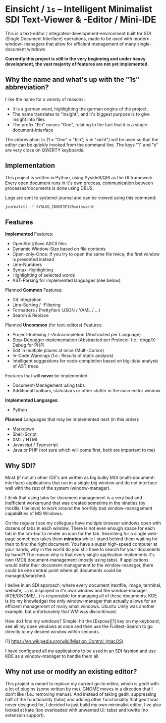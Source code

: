 Einsicht / `1s` – Intelligent Minimalist SDI Text-Viewer & -Editor / Mini-IDE
=============================================================================
This is a text-editor / integrated-development-environment built for SDI
(Single Document Interface) operations, made to be used with modern window-
managers that allow for efficient management of many single-document windows.

**Currently this project is still in the very beginning and under heavy development,
the vast majority of features are not yet implemented.**

## Why the name and what's up with the "1s" abbreviation?
I like the name for a variety of reasons:
* It is a german word, highlighting the german origins of the project.
* The name translates to "Insight", and it's biggest purpose is to give insight into files
* The prefix "Ein" means "One", relating to the fact that it is a single-document-interface

The abbreviation `1s` (1 = "One" = "Ein"; s => "sicht") will be used so that the editor can be
quickly invoked from the command line. The keys "1" and "s" are very close on QWERTY keyboards.

## Implementation
This project is written in Python, using Pyside6/Qt6 as the UI framework.
Every open document runs in it's own process, communication between 
processes/documents is done using DBUS.

Logs are sent to systemd-journal and can be viewed using this command:
```bash
journalctl -f SYSLOG_IDENTIFIER=einsicht
```

## Features
**Implemented** Features:
* Open/Edit/Save ASCII files
* Dynamic Window-Size based on file contents
* Open-only-Once: If you try to open the same file twice, 
  the first window is presented instead
* Line-Numbers
* Syntax-Highlighting
* Highlighting of selected words
* AST-Parsing for implemented languages (see below)

Planned **Common** Features:
* Git Integration
* Line-Sorting / -Filtering
* Formatters / Prettyfiers (JSON / YAML / ...)
* Search & Replace

Planned **Uncommon** (for text-editors) Features:
* Project-Indexing / -Autocompletion (Abstracted per Language)
* Step-Debugger implementation 
  (Abstracted per Protocol. f.e.: dbgp/X-Debug for PHP)
* Edit in multiple places at once (Multi-Cursor)
* In-Code Warnings (f.e.: Results of static analysis)
* Intelligent suggestions for code-completion based on big-data analysis of AST trees.

Features that will **never** be implemented:
* Document-Management using tabs
* Additional toolbars, statusbars or other clutter in the main editor window

**Implemented Languages**:
* Python

**Planned** Languages that may be implemented next (in this order):
* Markdown
* Shell-Script
* XML / HTML
* Javascipt / Typescript
* Java or PHP (not sure which will come first, both are important to me)


## Why SDI?
Most (if not all) other IDE's are written as big bulky MDI (multi-document-
interface) applications that run in a single big window and do not interface 
well with the rest of the system (window-manager).

I think that using tabs for document management is a very bad and inefficient
workaround that was created sometime in the nineties (by mozilla, I believe)
to work around the horribly bad window-management capabilities of MS Windows.

On the regular I see my collegues have multiple browser windows open with
dozens of tabs in each window. There is not even enough space for each tab
in the tab-bar to render an icon for the tab.
Searching for a single web-page sometimes takes them **minutes** while I stand
behind them waiting for then to find the right document.
You have a super high-speed computer at your hands, why in the world do you
still have to search for your documents by hand?!
The reason why is that every single application implements it's own (MDI)
document-management (mostly using tabs).
If applications would defer their document-management to the window-manager,
there could be one central point where all documents could be managed/searched.

I belive in an SDI approach, where every document (textfile, image, terminal, 
website, ...) is displayed in it's own window and the window-manager
(KDE/GNOME/...) is responsible for managing all of these documents.
KDE is (to my knowledge) the only window-manager that actually allows for
an efficient management of many small windows. 
Ubuntu Unity was another example, but unfortunately that WM was discontinued.

How do **I** find my windows? Simple: hit the [Expose][1] key on my keyboard,
see all my open windows at once and then use the Fulltext-Search to go directly
to my desired window within seconds.

[1] https://en.wikipedia.org/wiki/Mission_Control_(macOS)

I have configured all my applications to be used in an SDI fashion and use
KDE as a window-manager to handle them all.

## Why not use or modify an existing editor?
This project is meant to replace my current go-to editor, which is gedit with a
lot of plugins (some written by me). GNOME moves in a direction that I don't 
like (f.e.: removing menus).
And instead of taking gedit, suppressing half of the functionality (tabs) and 
adding other functionality that gedit was never designed for, I decided to just
build my own minimalist editor.
I've also looked at kate (too overloaded with unwanted UI: tabs) and kwrite (no extension support).